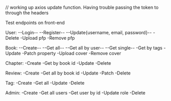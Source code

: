 // working up axios update function. Having trouble passing the token to through the headers

Test endpoints on front-end

User:
--Login--
--Register--
--Update{username, email, password}--
-Delete
-Upload pfp
-Remove pfp


Book:
--Create--
--Get all--
--Get all by user--
--Get single--
-Get by tags
-Update
-Patch property
-Upload cover
-Remove cover

Chapter:
-Create
-Get by book id
-Update
-Delete

Review:
-Create
-Get all by book id
-Update
-Patch
-Delete

Tag:
-Create
-Get all
-Update
-Delete

Admin:
-Create
-Get all users
-Get user by id
-Update role
-Delete